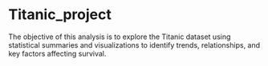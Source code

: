 # Titanic_project
The objective of this analysis is to explore the Titanic dataset using statistical summaries and visualizations to identify trends, relationships, and key factors affecting survival.

